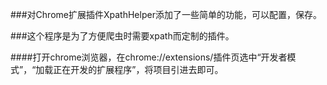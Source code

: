 ###对Chrome扩展插件XpathHelper添加了一些简单的功能，可以配置，保存。 

###这个程序是为了方便爬虫时需要xpath而定制的插件。

####打开chrome浏览器，在chrome://extensions/插件页选中“开发者模式”，“加载正在开发的扩展程序”，将项目引进去即可。